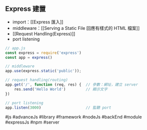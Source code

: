 ## Express 建置
- import：[[Express 匯入]]
- middleware：[[Serving a Static File 回應有樣式的 HTML 檔案]]
- [[Request Handling(Express)]]
- port listening
```js
// app.js
const express = require('express')
const app = express()

// middleware
app.use(express.static('public'));

// request handling(routing)
app.get('/', function (req, res) {	// 參數：網址，建立 server
	res.send('Hello World')			// 顯示文字
})

// port listening
app.listen(3000)					// 監聽 port
```
#js #advanceJs #library #framework #nodeJs #backEnd #module #expressJs #npm #server 